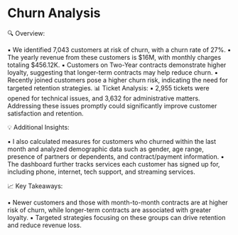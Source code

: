 # Churn Analysis

🔍 Overview:

▪ We identified 7,043 customers at risk of churn, with a churn rate of 27%.
▪ The yearly revenue from these customers is $16M, with monthly charges totaling $456.12K.
▪ Customers on Two-Year contracts demonstrate higher loyalty, suggesting that longer-term contracts may help reduce churn.
▪ Recently joined customers pose a higher churn risk, indicating the need for targeted retention strategies.
📊 Ticket Analysis:
▪ 2,955 tickets were opened for technical issues, and 3,632 for administrative matters. Addressing these issues promptly could significantly improve customer satisfaction and retention.

💡 Additional Insights:

▪ I also calculated measures for customers who churned within the last month and analyzed demographic data such as gender, age range, presence of partners or dependents, and contract/payment information.
▪ The dashboard further tracks services each customer has signed up for, including phone, internet, tech support, and streaming services.

📈 Key Takeaways:

▪ Newer customers and those with month-to-month contracts are at higher risk of churn, while longer-term contracts are associated with greater loyalty.
▪ Targeted strategies focusing on these groups can drive retention and reduce revenue loss.
